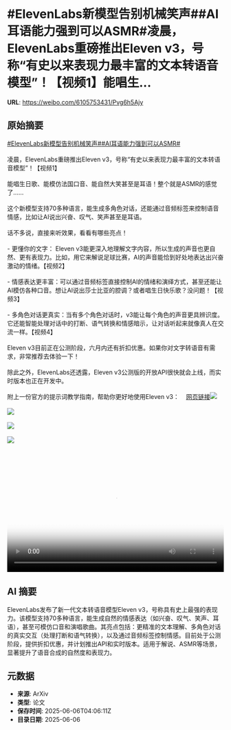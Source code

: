 # #ElevenLabs新模型告别机械笑声##AI耳语能力强到可以ASMR#凌晨，ElevenLabs重磅推出Eleven v3，号称“有史以来表现力最丰富的文本转语音模型”！【视频1】能唱生...

**URL**: https://weibo.com/6105753431/Pvg6h5Ajy

## 原始摘要

<a href="https://m.weibo.cn/search?containerid=231522type%3D1%26t%3D10%26q%3D%23ElevenLabs%E6%96%B0%E6%A8%A1%E5%9E%8B%E5%91%8A%E5%88%AB%E6%9C%BA%E6%A2%B0%E7%AC%91%E5%A3%B0%23&amp;extparam=%23ElevenLabs%E6%96%B0%E6%A8%A1%E5%9E%8B%E5%91%8A%E5%88%AB%E6%9C%BA%E6%A2%B0%E7%AC%91%E5%A3%B0%23" data-hide=""><span class="surl-text">#ElevenLabs新模型告别机械笑声#</span></a><a href="https://m.weibo.cn/search?containerid=231522type%3D1%26t%3D10%26q%3D%23AI%E8%80%B3%E8%AF%AD%E8%83%BD%E5%8A%9B%E5%BC%BA%E5%88%B0%E5%8F%AF%E4%BB%A5ASMR%23&amp;extparam=%23AI%E8%80%B3%E8%AF%AD%E8%83%BD%E5%8A%9B%E5%BC%BA%E5%88%B0%E5%8F%AF%E4%BB%A5ASMR%23" data-hide=""><span class="surl-text">#AI耳语能力强到可以ASMR#</span></a><br><br>凌晨，ElevenLabs重磅推出Eleven v3，号称“有史以来表现力最丰富的文本转语音模型”！【视频1】<br><br>能唱生日歌、能模仿法国口音、能自然大笑甚至是耳语！整个就是ASMR的感觉了……<br><br>这个新模型支持70多种语言，能生成多角色对话，还能通过音频标签来控制语音情感，比如让AI说出兴奋、叹气、笑声甚至是耳语。<br><br>话不多说，直接来听效果，看看有哪些亮点！<br><br>- 更懂你的文字： Eleven v3能更深入地理解文字内容，所以生成的声音也更自然、更有表现力。比如，用它来解说足球比赛，AI的声音能恰到好处地表达出兴奋激动的情绪。【视频2】<br><br>- 情感表达更丰富：可以通过音频标签直接控制AI的情绪和演绎方式，甚至还能让AI模仿各种口音。想让AI说出莎士比亚的腔调？或者唱生日快乐歌？没问题！【视频3】<br><br>- 多角色对话更真实：当有多个角色对话时，v3能让每个角色的声音更具辨识度。它还能智能处理对话中的打断、语气转换和情感暗示，让对话听起来就像真人在交流一样。【视频4】<br><br>Eleven v3目前正在公测阶段，六月内还有折扣优惠。如果你对文字转语音有需求，非常推荐去体验一下！<br><br>除此之外，ElevenLabs还透露，Eleven v3公测版的开放API很快就会上线，而实时版本也正在开发中。<br><br>附上一份官方的提示词教学指南，帮助你更好地使用Eleven v3：<a href="https://weibo.cn/sinaurl?u=https%3A%2F%2Felevenlabs.io%2Fdocs%2Fbest-practices%2Fprompting%2Feleven-v3" data-hide=""><span class="url-icon"><img style="width: 1rem;height: 1rem" src="https://h5.sinaimg.cn/upload/2015/09/25/3/timeline_card_small_web_default.png" referrerpolicy="no-referrer"></span><span class="surl-text">网页链接</span></a><img style="" src="https://tvax1.sinaimg.cn/large/006Fd7o3ly1i25g9hbnypj31hc0u074c.jpg" referrerpolicy="no-referrer"><br><br><img style="" src="https://tvax4.sinaimg.cn/large/006Fd7o3ly1i25g9bpmgcj30zk0k0wex.jpg" referrerpolicy="no-referrer"><br><br><img style="" src="https://tvax2.sinaimg.cn/large/006Fd7o3ly1i25g97zejqj30u00u03yi.jpg" referrerpolicy="no-referrer"><br><br><img style="" src="https://tvax3.sinaimg.cn/large/006Fd7o3ly1i25g9bp8jrj30zk0k0jrg.jpg" referrerpolicy="no-referrer"><br><br><br clear="both"><div style="clear: both"></div><video controls="controls" poster="https://tvax2.sinaimg.cn/orj480/006Fd7o3ly1i25g9goomsj31hc0u0wgr.jpg" style="width: 100%"><source src="https://f.video.weibocdn.com/o0/uPY2xnZXlx08oPdsrshW01041200ZEQo0E010.mp4?label=mp4_720p&amp;template=1280x720.25.0&amp;ori=0&amp;ps=1CwnkDw1GXwCQx&amp;Expires=1749186360&amp;ssig=rQ%2BtiFrm7U&amp;KID=unistore,video"><source src="https://f.video.weibocdn.com/o0/bIoJXETVlx08oPdrTxna01041200ufZ50E010.mp4?label=mp4_hd&amp;template=852x480.25.0&amp;ori=0&amp;ps=1CwnkDw1GXwCQx&amp;Expires=1749186360&amp;ssig=vVlkivpQfj&amp;KID=unistore,video"><source src="https://f.video.weibocdn.com/o0/WVB5cL72lx08oPdr5Nwc01041200iAUr0E010.mp4?label=mp4_ld&amp;template=640x360.25.0&amp;ori=0&amp;ps=1CwnkDw1GXwCQx&amp;Expires=1749186360&amp;ssig=eANPP1B2eR&amp;KID=unistore,video"><p>视频无法显示，请前往<a href="https://video.weibo.com/show?fid=1034%3A5174499918938187" target="_blank" rel="noopener noreferrer">微博视频</a>观看。</p></video>

## AI 摘要

ElevenLabs发布了新一代文本转语音模型Eleven v3，号称具有史上最强的表现力。该模型支持70多种语言，能生成自然的情感表达（如兴奋、叹气、笑声、耳语），甚至可模仿口音和演唱歌曲。其亮点包括：更精准的文本理解、多角色对话的真实交互（处理打断和语气转换），以及通过音频标签控制情感。目前处于公测阶段，提供折扣优惠，并计划推出API和实时版本。适用于解说、ASMR等场景，显著提升了语音合成的自然度和表现力。

## 元数据

- **来源**: ArXiv
- **类型**: 论文
- **保存时间**: 2025-06-06T04:06:11Z
- **目录日期**: 2025-06-06
